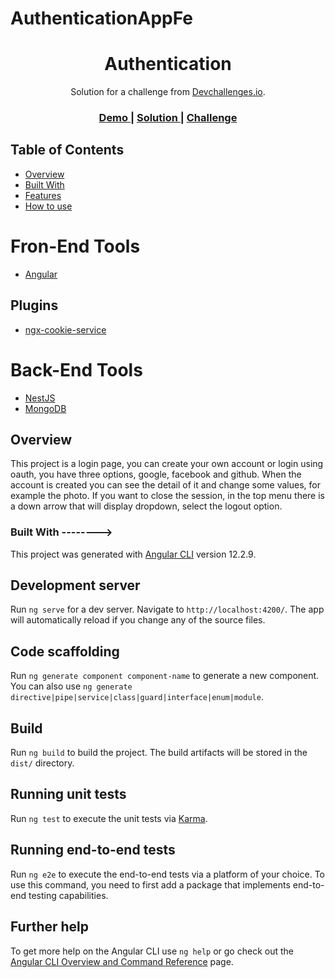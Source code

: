 # AuthenticationAppFe

<h1 align="center">Authentication</h1>

<div align="center">
   Solution for a challenge from  <a href="http://devchallenges.io" target="_blank">Devchallenges.io</a>.
</div>

<div align="center">
  <h3>
    <a href="https://cranky-mirzakhani-fe9180.netlify.app/login">
      Demo
    </a>
    <span> | </span>
    <a href="https://github.com/ProjectXfire/devChallenges_authentication">
      Solution
    </a>
    <span> | </span>
    <a href="https://devchallenges.io/challenges/N1fvBjQfhlkctmwj1tnw">
      Challenge
    </a>
  </h3>
</div>

<!-- TABLE OF CONTENTS -->

## Table of Contents

- [Overview](#overview)
- [Built With](#built-with)
- [Features](#features)
- [How to use](#how-to-use)

# Fron-End Tools

- [Angular](https://angular.io/)

## Plugins

- [ngx-cookie-service](https://www.npmjs.com/package/ngx-cookie-service)

# Back-End Tools

- [NestJS](https://nestjs.com/)
- [MongoDB](https://www.mongodb.com/)

<!-- OVERVIEW -->

## Overview

This project is a login page, you can create your own account or login using oauth, you have three options, google, facebook and github. When the account is created you can see the detail of it and change some values, for example the photo.
If you want to close the session, in the top menu there is a down arrow that will display dropdown, select the logout option.

### Built With -------->

This project was generated with [Angular CLI](https://github.com/angular/angular-cli) version 12.2.9.

## Development server

Run `ng serve` for a dev server. Navigate to `http://localhost:4200/`. The app will automatically reload if you change any of the source files.

## Code scaffolding

Run `ng generate component component-name` to generate a new component. You can also use `ng generate directive|pipe|service|class|guard|interface|enum|module`.

## Build

Run `ng build` to build the project. The build artifacts will be stored in the `dist/` directory.

## Running unit tests

Run `ng test` to execute the unit tests via [Karma](https://karma-runner.github.io).

## Running end-to-end tests

Run `ng e2e` to execute the end-to-end tests via a platform of your choice. To use this command, you need to first add a package that implements end-to-end testing capabilities.

## Further help

To get more help on the Angular CLI use `ng help` or go check out the [Angular CLI Overview and Command Reference](https://angular.io/cli) page.

